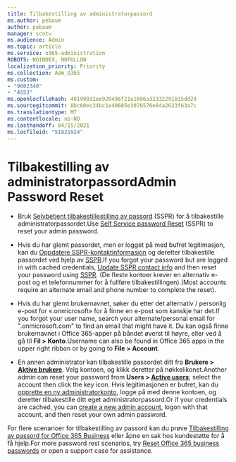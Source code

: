 ```yaml
---
title: Tilbakestilling av administratorpassord
ms.author: pebaum
author: pebaum
manager: scotv
ms.audience: Admin
ms.topic: article
ms.service: o365-administration
ROBOTS: NOINDEX, NOFOLLOW
localization_priority: Priority
ms.collection: Adm_O365
ms.custom:
- "9002340"
- "4553"
ms.openlocfilehash: 40199032ee920496f21e1606a32332291815dd24
ms.sourcegitcommit: 8bc60ec34bc1e40685e3976576e04a2623f63a7c
ms.translationtype: MT
ms.contentlocale: nb-NO
ms.lasthandoff: 04/15/2021
ms.locfileid: "51821924"
---
```

# <a name="admin-password-reset"></a><span data-ttu-id="2ab36-102">Tilbakestilling av administratorpassord</span><span class="sxs-lookup"><span data-stu-id="2ab36-102">Admin Password Reset</span></span>

- <span data-ttu-id="2ab36-103">Bruk [Selvbetjent tilbakestillestilling av passord](https://passwordreset.microsoftonline.com/) (SSPR) for å tilbakestille administratorpassordet.</span><span class="sxs-lookup"><span data-stu-id="2ab36-103">Use [Self Service password Reset](https://passwordreset.microsoftonline.com/) (SSPR) to reset your admin password.</span></span>

- <span data-ttu-id="2ab36-104">Hvis du har glemt passordet, men er logget på med bufret legitimasjon, kan du [Oppdatere SSPR-kontaktinformasjon](https://go.microsoft.com/fwlink/?linkid=849451) og deretter tilbakestille passordet ved hjelp av [SSPR](https://passwordreset.microsoftonline.com/).</span><span class="sxs-lookup"><span data-stu-id="2ab36-104">If you forgot your password but are logged in with cached credentials, [Update SSPR contact info](https://go.microsoft.com/fwlink/?linkid=849451) and then reset your password using [SSPR](https://passwordreset.microsoftonline.com/).</span></span>  <span data-ttu-id="2ab36-105">(De fleste kontoer krever en alternativ e-post og et telefonnummer for å fullføre tilbakestillingen).</span><span class="sxs-lookup"><span data-stu-id="2ab36-105">(Most accounts require an alternate email and phone number to complete the reset).</span></span>

- <span data-ttu-id="2ab36-106">Hvis du har glemt brukernavnet, søker du etter det alternativ / personlig e-post for «.onmicrosoft» for å finne en e-post som kanskje har det.</span><span class="sxs-lookup"><span data-stu-id="2ab36-106">If you forgot your user name, search your alternate/personal email for ".onmicrosoft.com" to find an email that might have it.</span></span>  <span data-ttu-id="2ab36-107">Du kan også finne brukernavnet i Office 365-apper på båndet øverst til høyre, eller ved å gå til **Fil > Konto**.</span><span class="sxs-lookup"><span data-stu-id="2ab36-107">Username can also be found in Office 365 apps in the upper right ribbon or by going to **File > Account**.</span></span>

- <span data-ttu-id="2ab36-108">En annen administrator kan tilbakestille passordet ditt fra **Brukere > [Aktive brukere](https://portal.office.com/adminportal/home#/users)**. Velg kontoen, og klikk deretter på nøkkelikonet.</span><span class="sxs-lookup"><span data-stu-id="2ab36-108">Another admin can reset your password from **Users > [Active users](https://portal.office.com/adminportal/home#/users)**; select the account then click the key icon.</span></span>  <span data-ttu-id="2ab36-109">Hvis legitimasjonen er bufret, kan du [opprette en ny administratorkonto](https://portal.office.com/adminportal/home#/users), logge på med denne kontoen, og deretter tilbakestille ditt eget administratorpassord.</span><span class="sxs-lookup"><span data-stu-id="2ab36-109">Or if your credentials are cached, you can [create a new admin account](https://portal.office.com/adminportal/home#/users), logon with that account, and then reset your own admin password.</span></span>

<span data-ttu-id="2ab36-110">For flere scenarioer for tilbakestilling av passord kan du prøve [Tilbakestilling av passord for Office 365 Business](https://docs.microsoft.com/microsoft-365/admin/add-users/reset-passwords) eller åpne en sak hos kundestøtte for å få hjelp.</span><span class="sxs-lookup"><span data-stu-id="2ab36-110">For more password rest scenarios, try [Reset Office 365 business passwords](https://docs.microsoft.com/microsoft-365/admin/add-users/reset-passwords) or open a support case for assistance.</span></span>
